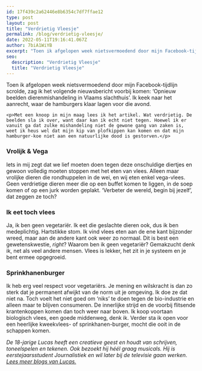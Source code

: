 ```yaml
---
id: 17f439c2a62446e8b6354c7df7ffae12
type: post
layout: post
title: "Verdrietig Vleesje"
permalink: /blog/verdrietig-vleesje/
date: 2022-05-11T19:16:41.067Z
author: 7biA1WiYB
excerpt: "Toen ik afgelopen week nietsvermoedend door mijn Facebook-tijdlijn scrolde, zag ik het volgende nieuwsbericht voorbij komen: ‘Opnieuw beelden dierenmishandeling in Vlaams slachthuis’. Ik keek naar het aanrecht, waar de hamburgers klaar lagen voor die avond.  "
seo:
  description: "Verdrietig Vleesje"
  title: "Verdrietig Vleesje"
---
```

Toen ik afgelopen week nietsvermoedend door mijn Facebook-tijdlijn scrolde, zag ik het volgende nieuwsbericht voorbij komen: ‘Opnieuw beelden dierenmishandeling in Vlaams slachthuis’. Ik keek naar het aanrecht, waar de hamburgers klaar lagen voor die avond.  

    <p>Met een knoop in mijn maag lees ik het artikel. Wat verdrietig. De beelden sla ik over, want daar kan ik echt niet tegen. Hoewel ik er vanuit ga dat zulke mishandeling niet de gewone gang van zaken is, weet ik heus wel dat mijn kip van plofkippen kan komen en dat mijn hamburger-koe niet aan een natuurlijke dood is gestorven.</p>
<h3><strong>Vrolijk &amp; Vega</strong></h3>
<p>Iets in mij zegt dat we lief moeten doen tegen deze onschuldige diertjes en gewoon volledig moeten stoppen met het eten van vlees. Alleen maar vrolijke dieren die rondhuppelen in de wei, en wij eten enkel vega-vlees. Geen verdrietige dieren meer die op een buffet komen te liggen, in de soep komen of op een jurk worden geplakt. ‘Verbeter de wereld, begin bij jezelf’, dat zeggen ze toch?</p>
<h3><strong>Ik eet toch vlees</strong></h3>
<p>Ja, ik ben geen vegetariër. Ik eet die geslachte dieren ook, dus ik ben medeplichtig. Hartstikke stom. Ik vind vlees eten aan de ene kant bijzonder wreed, maar aan de andere kant ook weer zo normaal. Dit is best een gewetenskwestie, <em>right</em>? Waarom ben ik geen vegetariër? Gemakzucht denk ik, net als veel andere mensen. Vlees is lekker, het zit in je systeem en je bent ermee opgegroeid.</p>
<h3><strong>Sprinkhanenburger</strong></h3>
<p>Ik heb erg veel respect voor vegetariërs. Je mening en wilskracht is dan zo sterk dat je permanent afwijkt van de norm uit je omgeving. Ik doe ze dat niet na. Toch voelt het niet goed om ‘niks’ te doen tegen de bio-industrie en alleen maar te blijven consumeren. De innerlijke strijd en de voorbij flitsende krantenkoppen komen dan toch weer naar boven. Ik koop voortaan biologisch vlees, een goede middenweg, denk ik. Verder sta ik open voor een heerlijke kweekvlees- of sprinkhanen-burger, mocht die ooit in de schappen komen.</p>
<p><em>De 18-jarige Lucas heeft een creatieve geest en houdt van schrijven, toneelspelen en tekenen. Ook bezoekt hij héél graag musicals. Hij is eerstejaarsstudent Journalistiek en wil later bij de televisie gaan werken. </em><a href="https://original.sevendays.nl/users/lucas-versteeg"><em>Lees meer blogs van Lucas.</em></a></p>  
